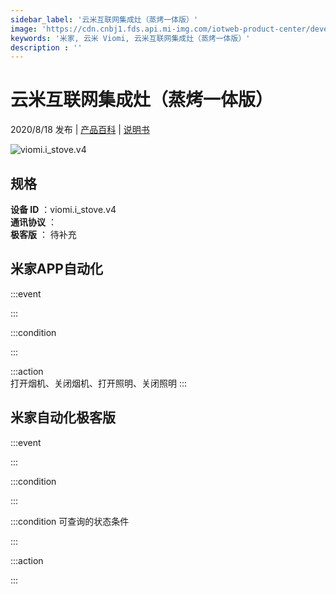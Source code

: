 ```yaml
---
sidebar_label: '云米互联网集成灶（蒸烤一体版）'
image: 'https://cdn.cnbj1.fds.api.mi-img.com/iotweb-product-center/developer_159186226344996yB1NzR.png?GalaxyAccessKeyId=AKVGLQWBOVIRQ3XLEW&Expires=9223372036854775807&Signature=kmEBwpQ4GVfyXtQqr1xlxglwSRk='
keywords: '米家, 云米 Viomi, 云米互联网集成灶（蒸烤一体版）'
description : ''
---
```

# 云米互联网集成灶（蒸烤一体版）

2020/8/18 发布 | [产品百科](https://home.mi.com/webapp/content/baike/product/index.html?model=viomi.i_stove.v4/) | [说明书](https://home.mi.com/views/introduction.html?model=viomi.i_stove.v4&region=cn)

![viomi.i_stove.v4](https://cdn.cnbj1.fds.api.mi-img.com/iotweb-product-center/developer_159186226344996yB1NzR.png?GalaxyAccessKeyId=AKVGLQWBOVIRQ3XLEW&Expires=9223372036854775807&Signature=kmEBwpQ4GVfyXtQqr1xlxglwSRk=)

## 规格  
> 
**设备 ID** ：viomi.i_stove.v4  
**通讯协议** ：  
**极客版**  ： 待补充 


## 米家APP自动化  

:::event  

:::

:::condition  

:::

:::action   
打开烟机、关闭烟机、打开照明、关闭照明
:::

## 米家自动化极客版  

:::event  

:::

:::condition  

:::

:::condition 可查询的状态条件  

:::

:::action  

:::

        
